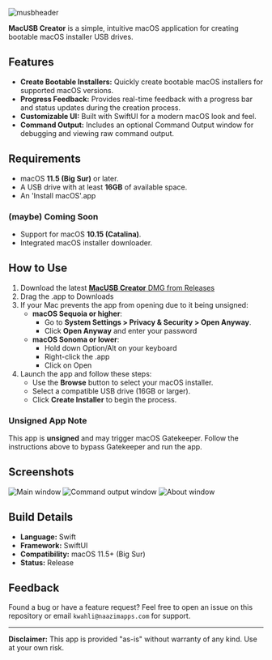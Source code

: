 ![musbheader](https://github.com/user-attachments/assets/198c0618-c404-41da-a921-e71792a103ef)


**MacUSB Creator** is a simple, intuitive macOS application for creating bootable macOS installer USB drives.

## Features
- **Create Bootable Installers:** Quickly create bootable macOS installers for supported macOS versions.
- **Progress Feedback:** Provides real-time feedback with a progress bar and status updates during the creation process.
- **Customizable UI:** Built with SwiftUI for a modern macOS look and feel.
- **Command Output:** Includes an optional Command Output window for debugging and viewing raw command output.

## Requirements
- macOS **11.5 (Big Sur)** or later.
- A USB drive with at least **16GB** of available space.
- An 'Install macOS'.app

### (maybe) Coming Soon
- Support for macOS **10.15 (Catalina)**.
- Integrated macOS installer downloader.

## How to Use
1. Download the latest [**MacUSB Creator** DMG from Releases](https://github.com/macOSUtilities/MacUSB_Creator/releases/download/v1.0/MacUSB.Creator.1.0.dmg)
2. Drag the .app to Downloads
3. If your Mac prevents the app from opening due to it being unsigned:
   - **macOS Sequoia or higher**:
     - Go to **System Settings > Privacy & Security > Open Anyway**.
     - Click **Open Anyway** and enter your password
   - **macOS Sonoma or lower**:
     -  Hold down Option/Alt on your keyboard
     -  Right-click the .app
     -  Click on Open
4. Launch the app and follow these steps:
   - Use the **Browse** button to select your macOS installer.
   - Select a compatible USB drive (16GB or larger).
   - Click **Create Installer** to begin the process.

### Unsigned App Note
This app is **unsigned** and may trigger macOS Gatekeeper. Follow the instructions above to bypass Gatekeeper and run the app.

## Screenshots
![Main window](https://github.com/user-attachments/assets/3d86c7de-49de-4f5e-bf1f-58ca0596fe23)
![Command output window](https://github.com/user-attachments/assets/7691bc1d-1f95-4a85-9316-0052a1ea6af8)
![About window](https://github.com/user-attachments/assets/db68479d-964e-4d9e-99f0-d5a97a3ad9d2)


## Build Details
- **Language:** Swift
- **Framework:** SwiftUI
- **Compatibility:** macOS 11.5+ (Big Sur)
- **Status:** Release

## Feedback
Found a bug or have a feature request? Feel free to open an issue on this repository or email `kwahli@naazimapps.com` for support.

---

**Disclaimer:** This app is provided "as-is" without warranty of any kind. Use at your own risk.
